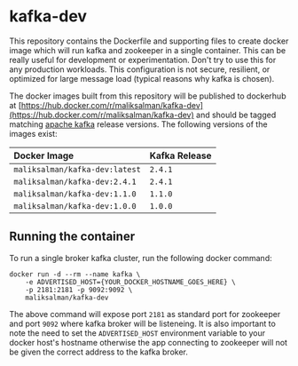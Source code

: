 # kafka-dev

This repository contains the Dockerfile and supporting files to create docker image which will run kafka and zookeeper in a single container. This can be really useful for development or experimentation. Don't try to use this for any production workloads. This configuration is not secure, resilient, or optimized for large message load (typical reasons why kafka is chosen).

The docker images built from this repository will be published to dockerhub at [https://hub.docker.com/r/maliksalman/kafka-dev](https://hub.docker.com/r/maliksalman/kafka-dev) and should be tagged matching [apache kafka](https://kafka.apache.org/downloads) release versions. The following versions of the images exist:

| Docker Image | Kafka Release |
| :------------| :------------ |
|  `maliksalman/kafka-dev:latest` | `2.4.1` |
|  `maliksalman/kafka-dev:2.4.1` | `2.4.1` |
|  `maliksalman/kafka-dev:1.1.0` | `1.1.0` |
|  `maliksalman/kafka-dev:1.0.0` | `1.0.0` |

## Running the container

To run a single broker kafka cluster, run the following docker command:

```
docker run -d --rm --name kafka \
	-e ADVERTISED_HOST={YOUR_DOCKER_HOSTNAME_GOES_HERE} \
	-p 2181:2181 -p 9092:9092 \
	maliksalman/kafka-dev
```

The above command will expose port `2181` as standard port for zookeeper and port `9092` where kafka broker will be listeneing. It is also important to note the need to set the `ADVERTISED_HOST` environment variable to your docker host's hostname otherwise the app connecting to zookeeper will not be given the correct address to the kafka broker.
